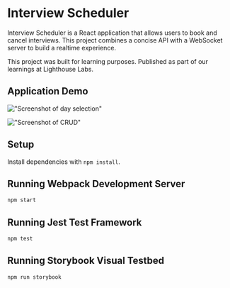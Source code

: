 # Interview Scheduler

Interview Scheduler is a React application that allows users to book and cancel interviews. This project combines a concise API with a WebSocket server to build a realtime experience.

This project was built for learning purposes. Published as part of our learnings at Lighthouse Labs.

## Application Demo

!["Screenshot of day selection"](https://github.com/Rdarke/scheduler/blob/master/demo/Scheduler_days_demo.gif?raw=true)

!["Screenshot of CRUD"](https://github.com/Rdarke/scheduler/blob/master/demo/Scheduler_CRUD_demo.gif?raw=true)

## Setup

Install dependencies with `npm install`.

## Running Webpack Development Server

```sh
npm start
```

## Running Jest Test Framework

```sh
npm test
```

## Running Storybook Visual Testbed

```sh
npm run storybook
```


